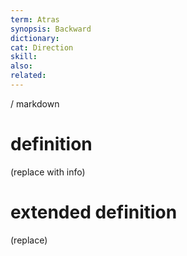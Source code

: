 ```yaml
---
term: Atras
synopsis: Backward
dictionary:
cat: Direction
skill:
also:
related:
---
```

/
  markdown
  # definition
  (replace with info)
  # extended definition
  (replace)

